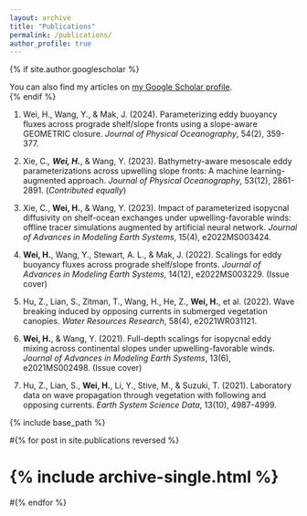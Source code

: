 ```yaml
---
layout: archive
title: "Publications"
permalink: /publications/
author_profile: true
---
```


{% if site.author.googlescholar %}
  <div class="wordwrap">You can also find my articles on <a href="{{site.author.googlescholar}}">my Google Scholar profile</a>.</div>
{% endif %}

1. Wei, H., Wang, Y., & Mak, J. (2024). Parameterizing eddy buoyancy fluxes across prograde shelf/slope fronts using a slope-aware GEOMETRIC closure. _Journal of Physical Oceanography_, 54(2), 359-377.

2. Xie, C.*, __**Wei, H.**__*, & Wang, Y. (2023). Bathymetry-aware mesoscale eddy parameterizations across upwelling slope fronts: A machine learning-augmented approach. _Journal of Physical Oceanography_, 53(12), 2861-2891. (*Contributed equally*)

3. Xie, C., __**Wei, H.**__, & Wang, Y. (2023). Impact of parameterized isopycnal diffusivity on shelf-ocean exchanges under upwelling-favorable winds: offline tracer simulations augmented by artificial neural network. _Journal of Advances in Modeling Earth Systems_, 15(4), e2022MS003424.

4. __**Wei, H.**__, Wang, Y., Stewart, A. L., & Mak, J. (2022). Scalings for eddy buoyancy fluxes across prograde shelf/slope fronts. _Journal of Advances in Modeling Earth Systems_, 14(12), e2022MS003229. (Issue cover)

5. Hu, Z., Lian, S., Zitman, T., Wang, H., He, Z., __**Wei, H.**__, et al. (2022). Wave breaking induced by opposing currents in submerged vegetation canopies. _Water Resources Research_, 58(4), e2021WR031121.

6. __**Wei, H.**__, & Wang, Y. (2021). Full-depth scalings for isopycnal eddy mixing across continental slopes under upwelling-favorable winds. _Journal of Advances in Modeling Earth Systems_, 13(6), e2021MS002498. (Issue cover)

7. Hu, Z., Lian, S., __**Wei, H.**__, Li, Y., Stive, M., & Suzuki, T. (2021). Laboratory data on wave propagation through vegetation with following and opposing currents. _Earth System Science Data_, 13(10), 4987-4999.



{% include base_path %}

#{% for post in site.publications reversed %}
#  {% include archive-single.html %}
#{% endfor %}
